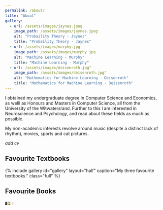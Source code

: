 ```yaml
---
permalink: /about/
title: "About"
gallery:
  - url: /assets/images/jaynes.jpeg
    image_path: /assets/images/jaynes.jpeg
    alt: "Probaility Theory - Jaynes"
    title: "Probaility Theory - Jaynes"
  - url: /assets/images/murphy.jpg
    image_path: /assets/images/murphy.jpg
    alt: "Machine Learning - Murphy"
    title: "Machine Learning - Murphy"
  - url: /assets/images/deisenroth.jpg"
    image_path: /assets/images/deisenroth.jpg"
    alt: "Mathematics for Machine Learning - Deisenroth"
    title: "Mathematics for Machine Learning - Deisenroth"
---
```


I obtained my undergraduate degree in Computer Science and Economics, as welll as Honours and Masters in Computer Science, all from the University of the Witwatersrand. Further to this I am interested in Neuroscience and Psychology, and read about these fields as much as possible.

My non-academic interests revolve around music (despite a distinct lack of rhythm), movies, sports and cat pictures.

*add cv*

## Favourite Textbooks
{% include gallery id="gallery" layout="half" caption="My three favourite textbooks." class="full" %}

## Favourite Books
<img src="../assets/images/aurelius.jpeg" height="10"/> <img src="../assets/images/crocker.jpeg" height="10"/> <img src="../assets/images/kahneman.jpeg" height="10"/> 
